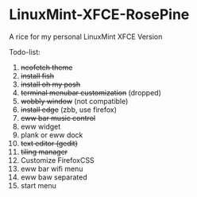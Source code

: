 # LinuxMint-XFCE-RosePine
A rice for my personal LinuxMint XFCE Version


Todo-list:
1. ~~neofetch theme~~
2. ~~install fish~~
3. ~~install oh my posh~~
4. ~~terminal menubar customization~~ (dropped)
5. ~~wobbly window~~ (not compatible)
6. ~~install edge~~ (zbb, use firefox)
7. ~~eww bar music control~~
8. eww widget
9. plank or eww dock
10. ~~text editor (gedit)~~
11. ~~tiling manager~~
12. Customize FirefoxCSS
13. eww bar wifi menu
14. eww baw separated
15. start menu
